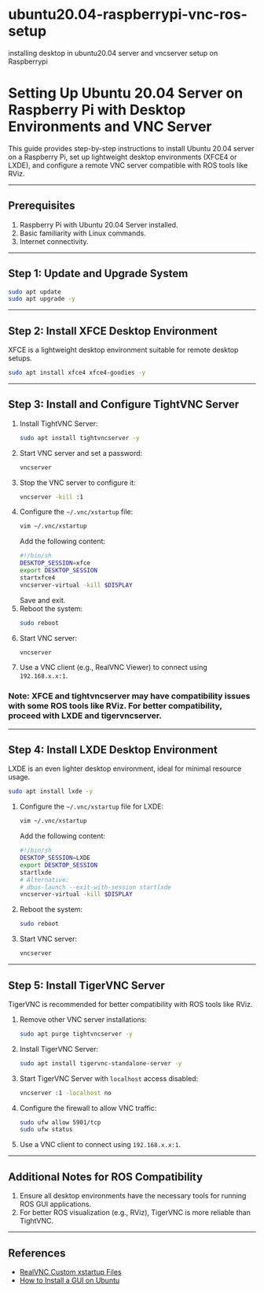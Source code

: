 # ubuntu20.04-raspberrypi-vnc-ros-setup
 installing desktop in ubuntu20.04 server and vncserver setup on Raspberrypi
# Setting Up Ubuntu 20.04 Server on Raspberry Pi with Desktop Environments and VNC Server

This guide provides step-by-step instructions to install Ubuntu 20.04 server on a Raspberry Pi, set up lightweight desktop environments (XFCE4 or LXDE), and configure a remote VNC server compatible with ROS tools like RViz.

---

## Prerequisites
1. Raspberry Pi with Ubuntu 20.04 Server installed.
2. Basic familiarity with Linux commands.
3. Internet connectivity.

---

## Step 1: Update and Upgrade System
```bash
sudo apt update
sudo apt upgrade -y
```

---

## Step 2: Install XFCE Desktop Environment
XFCE is a lightweight desktop environment suitable for remote desktop setups.
```bash
sudo apt install xfce4 xfce4-goodies -y
```

---

## Step 3: Install and Configure TightVNC Server
1. Install TightVNC Server:
   ```bash
   sudo apt install tightvncserver -y
   ```
2. Start VNC server and set a password:
   ```bash
   vncserver
   ```
3. Stop the VNC server to configure it:
   ```bash
   vncserver -kill :1
   ```
4. Configure the `~/.vnc/xstartup` file:
   ```bash
   vim ~/.vnc/xstartup
   ```
   Add the following content:
   ```bash
   #!/bin/sh
   DESKTOP_SESSION=xfce
   export DESKTOP_SESSION
   startxfce4
   vncserver-virtual -kill $DISPLAY
   ```
   Save and exit.
5. Reboot the system:
   ```bash
   sudo reboot
   ```
6. Start VNC server:
   ```bash
   vncserver
   ```
7. Use a VNC client (e.g., RealVNC Viewer) to connect using `192.168.x.x:1`.

### **Note**: XFCE and tightvncserver may have compatibility issues with some ROS tools like RViz. For better compatibility, proceed with LXDE and tigervncserver.

---

## Step 4: Install LXDE Desktop Environment
LXDE is an even lighter desktop environment, ideal for minimal resource usage.
```bash
sudo apt install lxde -y
```
1. Configure the `~/.vnc/xstartup` file for LXDE:
   ```bash
   vim ~/.vnc/xstartup
   ```
   Add the following content:
   ```bash
   #!/bin/sh
   DESKTOP_SESSION=LXDE
   export DESKTOP_SESSION
   startlxde
   # Alternative:
   # dbus-launch --exit-with-session startlxde
   vncserver-virtual -kill $DISPLAY
   ```
2. Reboot the system:
   ```bash
   sudo reboot
   ```
3. Start VNC server:
   ```bash
   vncserver
   ```

---

## Step 5: Install TigerVNC Server
TigerVNC is recommended for better compatibility with ROS tools like RViz.
1. Remove other VNC server installations:
   ```bash
   sudo apt purge tightvncserver -y
   ```
2. Install TigerVNC Server:
   ```bash
   sudo apt install tigervnc-standalone-server -y
   ```
3. Start TigerVNC Server with `localhost` access disabled:
   ```bash
   vncserver :1 -localhost no
   ```
4. Configure the firewall to allow VNC traffic:
   ```bash
   sudo ufw allow 5901/tcp
   sudo ufw status
   ```
5. Use a VNC client to connect using `192.168.x.x:1`.

---

## Additional Notes for ROS Compatibility
1. Ensure all desktop environments have the necessary tools for running ROS GUI applications.
2. For better ROS visualization (e.g., RViz), TigerVNC is more reliable than TightVNC.

---

## References
- [RealVNC Custom xstartup Files](https://help.realvnc.com/hc/en-us/articles/360003474792-Why-does-RealVNC-Server-in-Virtual-Mode-on-Linux-appear-to-hang-show-a-gray-screen-or-not-start-at-all#custom-xstartup-files-0-1)
- [How to Install a GUI on Ubuntu](https://phoenixnap.com/kb/how-to-install-a-gui-on-ubuntu)
